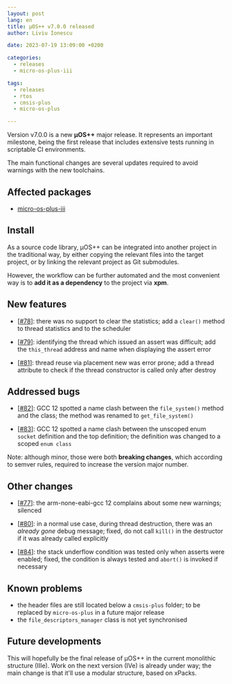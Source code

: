 ```yaml
---
layout: post
lang: en
title: µOS++ v7.0.0 released
author: Liviu Ionescu

date: 2023-07-19 13:09:00 +0200

categories:
  - releases
  - micro-os-plus-iii

tags:
  - releases
  - rtos
  - cmsis-plus
  - micro-os-plus

---
```


Version v7.0.0 is a new **µOS++** major release. It represents
an important milestone, being the first release that includes extensive
tests running in scriptable CI environments.

The main functional changes
are several updates required to avoid warnings with the new toolchains.

## Affected packages

- [micro-os-plus-iii](https://github.com/micro-os-plus/micro-os-plus-iii)

## Install

As a source code library, µOS++ can be integrated into another project
in the traditional way,
by either copying the relevant files into the target project, or by linking
the relevant project as Git submodules.

However, the workflow can be further automated and the most convenient way is
to **add it as a dependency** to the project via **xpm**.

## New features

- [[#78](https://github.com/micro-os-plus/micro-os-plus-iii/issues/78)]:
  there was no support to clear the statistics;
  add a `clear()` method to thread statistics and to the scheduler

- [[#79](https://github.com/micro-os-plus/micro-os-plus-iii/issues/79)]:
  identifying the thread which issued an assert was difficult;
  add the `this_thread` address and name when displaying the assert error

- [[#81](https://github.com/micro-os-plus/micro-os-plus-iii/issues/81)]:
  thread reuse via placement new was error prone;
  add a thread attribute to check if the thread constructor is called
  only after destroy

## Addressed bugs

- [[#82](https://github.com/micro-os-plus/micro-os-plus-iii/issues/82)]:
  GCC 12 spotted a name clash between the `file_system()` method and
  the class; the method was renamed to `get_file_system()`

- [[#83](https://github.com/micro-os-plus/micro-os-plus-iii/issues/83)]:
  GCC 12 spotted a name clash between the unscoped enum `socket` definition
  and the top definition; the definition was changed to a scoped `enum class`

Note: although minor, those were both **breaking changes**, which
according to semver rules, required
to increase the version major number.

## Other changes

- [[#77](https://github.com/micro-os-plus/micro-os-plus-iii/issues/77)]:
  the arm-none-eabi-gcc 12 complains about some new warnings;
  silenced

- [[#80](https://github.com/micro-os-plus/micro-os-plus-iii/issues/80)]:
  in a normal use case, during thread destruction, there was an _already gone_
  debug message; fixed, do not call `kill()` in the destructor if
  it was already called explicitly

- [[#84](https://github.com/micro-os-plus/micro-os-plus-iii/issues/84)]:
  the stack underflow condition was tested only when asserts were enabled;
  fixed, the condition is always tested and `abort()` is invoked if necessary

## Known problems

- the header files are still located below a `cmsis-plus` folder; to be
replaced by `micro-os-plus` in a future major release
- the `file_descriptors_manager` class is not yet synchronised

## Future developments

This will hopefully be the final release of µOS++ in the current monolithic
structure (IIIe). Work on the next version (IVe) is already under way;
the main change is that it'll use a modular structure, based on xPacks.
